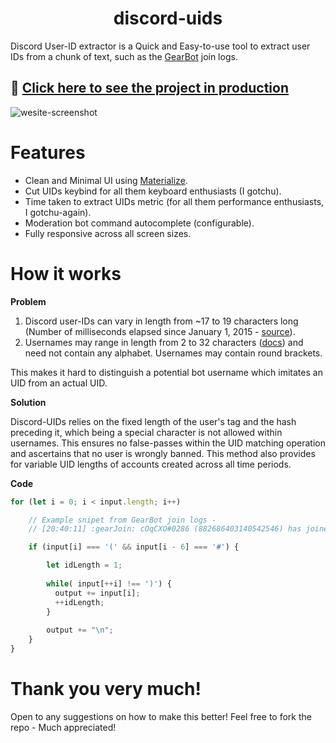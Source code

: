 <h1 align="center">discord-uids</h1>

Discord User-ID extractor is a Quick and Easy-to-use tool to extract user IDs from a chunk of text, such as the [GearBot](https://gearbot.rocks/) join logs.

## 🚀 [Click here to see the project in production](https://discord-uids.netlify.app/)

![wesite-screenshot](https://user-images.githubusercontent.com/69587385/194933057-e2a990ef-2e57-4bf3-b502-64f09a3b6e2c.png)

# Features

- Clean and Minimal UI using [Materialize](https://materializecss.com/).
- Cut UIDs keybind for all them keyboard enthusiasts (I gotchu).
- Time taken to extract UIDs metric (for all them performance enthusiasts, I gotchu-again).
- Moderation bot command autocomplete (configurable).
- Fully responsive across all screen sizes.

# How it works

**Problem**

1. Discord user-IDs can vary in length from ~17 to 19 characters long (Number of milliseconds elapsed since January 1, 2015 - [source](https://discord.com/developers/docs/reference#snowflakes)).
2. Usernames may range in length from 2 to 32 characters ([docs](https://discord.com/developers/docs/resources/user#usernames-and-nicknames)) and need not contain any alphabet. Usernames may contain round brackets.

This makes it hard to distinguish a potential bot username which imitates an UID from an actual UID.

**Solution**

Discord-UIDs relies on the fixed length of the user's tag and the hash preceding it, which being a special character is not allowed within usernames. This ensures no false-passes within the UID matching operation and ascertains that no user is wrongly banned. This method also provides for variable UID lengths of accounts created across all time periods.

**Code**

```js
for (let i = 0; i < input.length; i++)

    // Example snipet from GearBot join logs -
    // [20:40:11] :gearJoin: cOqCXO#0286 (882686403140542546) has joined, account created 1 hour, 39 minutes ago. 🆕

    if (input[i] === '(' && input[i - 6] === '#') {

        let idLength = 1;
        
        while( input[++i] !== ')') {
          output += input[i];
          ++idLength;
        }
        
        output += "\n";
    }
}
```

# Thank you very much!

Open to any suggestions on how to make this better! Feel free to fork the repo - Much appreciated!
